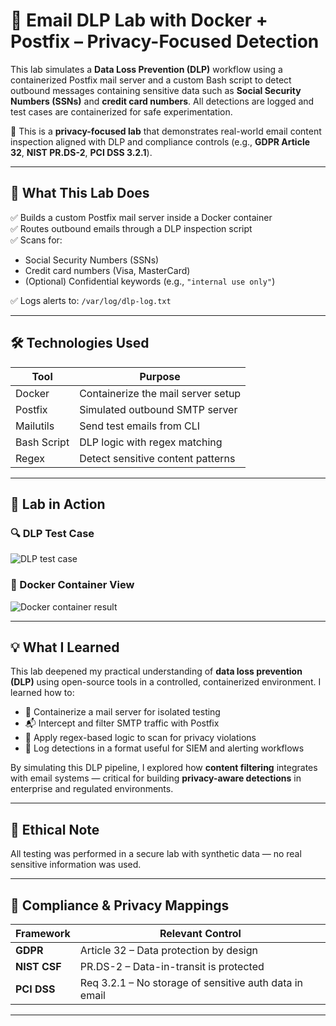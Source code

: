 # 📧 Email DLP Lab with Docker + Postfix – Privacy-Focused Detection

This lab simulates a **Data Loss Prevention (DLP)** workflow using a containerized Postfix mail server and a custom Bash script to detect outbound messages containing sensitive data such as **Social Security Numbers (SSNs)** and **credit card numbers**. All detections are logged and test cases are containerized for safe experimentation.

🔐 This is a **privacy-focused lab** that demonstrates real-world email content inspection aligned with DLP and compliance controls (e.g., **GDPR Article 32**, **NIST PR.DS-2**, **PCI DSS 3.2.1**).

---

## 🚀 What This Lab Does

✅ Builds a custom Postfix mail server inside a Docker container  
✅ Routes outbound emails through a DLP inspection script  
✅ Scans for:

- Social Security Numbers (SSNs)  
- Credit card numbers (Visa, MasterCard)  
- (Optional) Confidential keywords (e.g., `"internal use only"`)  

✅ Logs alerts to: `/var/log/dlp-log.txt`

---

## 🛠 Technologies Used

| Tool        | Purpose                                   |
|-------------|-------------------------------------------|
| Docker      | Containerize the mail server setup        |
| Postfix     | Simulated outbound SMTP server            |
| Mailutils   | Send test emails from CLI                 |
| Bash Script | DLP logic with regex matching             |
| Regex       | Detect sensitive content patterns         |

---

## 📸 Lab in Action

### 🔍 DLP Test Case

![DLP test case](./screenshots/dlp-test.png)

### 🐳 Docker Container View

![Docker container result](./screenshots/docker-view.png)

---

## 💡 What I Learned

This lab deepened my practical understanding of **data loss prevention (DLP)** using open-source tools in a controlled, containerized environment. I learned how to:

- 🐳 Containerize a mail server for isolated testing  
- 📬 Intercept and filter SMTP traffic with Postfix  
- 🧠 Apply regex-based logic to scan for privacy violations  
- 📄 Log detections in a format useful for SIEM and alerting workflows

By simulating this DLP pipeline, I explored how **content filtering** integrates with email systems — critical for building **privacy-aware detections** in enterprise and regulated environments.

---

## 🧪 Ethical Note

All testing was performed in a secure lab with synthetic data — no real sensitive information was used.

---

## 🧩 Compliance & Privacy Mappings

| Framework | Relevant Control |
|-----------|------------------|
| **GDPR**  | Article 32 – Data protection by design |
| **NIST CSF** | PR.DS-2 – Data-in-transit is protected |
| **PCI DSS** | Req 3.2.1 – No storage of sensitive auth data in email |

---

